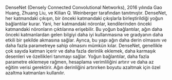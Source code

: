DenseNet (Densely Connected Convolutional Networks), 2016 yılında Gao Huang, Zhuang Liu, ve Kilian Q. Weinberger tarafından tanıtmıştır. DenseNet, her katmandaki çıkışın, bir önceki katmandaki çıkışlarla birleştirildiği yoğun bağlantılar kurar. Yani, her katmandaki nöronlar, kendilerinden önceki katmandaki nöronların çıktılarına erişebilir. Bu yoğun bağlantılar, ağın daha önceki katmanlardan gelen bilgiyi daha iyi kullanmasına ve gradyanın daha etkili bir şekilde akmasına sağlar. Ayrıca, bu yapı ağın daha derin olmasını ve daha fazla parametreye sahip olmasını mümkün kılar. DenseNet, genellikle çok sayıda katman içerir ve daha fazla derinlik eklemek, daha karmaşık desenleri ve özellikleri tanımayı sağlar. Yoğun bağlantılar, daha fazla parametre eklemeye rağmen, hesaplama verimliliğini artırır ve daha az eğitim verisi gerektirir. Ağın derinliğini artırırken boyutu azaltmak için özel azaltma katmanları kullanılır.